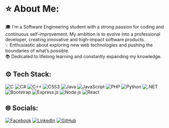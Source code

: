 # ⭐ About Me:
🎓 I'm a Software Engineering student with a strong passion for coding and continuous self-improvement. My ambition is to evolve into a professional developer, creating innovative and high-impact software products.  
💡 Enthusiastic about exploring new web technologies and pushing the boundaries of what’s possible.  
📚 Dedicated to lifelong learning and constantly expanding my knowledge.

## ⚙️ Tech Stack:
![C](https://img.shields.io/badge/C-00599C?style=for-the-badge&logo=c&logoColor=white&logoWidth=40)
![C#](https://img.shields.io/badge/C%23-239120?style=for-the-badge&logo=csharp&logoColor=white&logoWidth=40)
![C++](https://img.shields.io/badge/C%2B%2B-00599C?style=for-the-badge&logo=cplusplus&logoColor=white&logoWidth=40)
![CSS3](https://img.shields.io/badge/CSS3-1572B6?style=for-the-badge&logo=css3&logoColor=white&logoWidth=40)
![Java](https://img.shields.io/badge/Java-007396?style=for-the-badge&logo=java&logoColor=white&logoWidth=40)
![JavaScript](https://img.shields.io/badge/JavaScript-F7DF1E?style=for-the-badge&logo=javascript&logoColor=black&logoWidth=40)
![PHP](https://img.shields.io/badge/PHP-777BB4?style=for-the-badge&logo=php&logoColor=white&logoWidth=40)
![Python](https://img.shields.io/badge/Python-3776AB?style=for-the-badge&logo=python&logoColor=white&logoWidth=40)
![.NET](https://img.shields.io/badge/.NET-512BD4?style=for-the-badge&logo=dotnet&logoColor=white&logoWidth=40)
![Bootstrap](https://img.shields.io/badge/Bootstrap-563D7C?style=for-the-badge&logo=bootstrap&logoColor=white&logoWidth=40)
![Express.js](https://img.shields.io/badge/Express.js-000000?style=for-the-badge&logo=express&logoColor=white&logoWidth=40)
![Node.js](https://img.shields.io/badge/Node.js-339933?style=for-the-badge&logo=node.js&logoColor=white&logoWidth=40)
![React](https://img.shields.io/badge/React-61DAFB?style=for-the-badge&logo=react&logoColor=black&logoWidth=40)

## 🌐 Socials:
[![Facebook](https://img.shields.io/badge/Facebook-blue?style=for-the-badge&logo=facebook&logoColor=white&logoWidth=40)](https://www.facebook.com)
[![LinkedIn](https://img.shields.io/badge/LinkedIn-blue?style=for-the-badge&logo=linkedin&logoColor=white&logoWidth=40)](https://www.linkedin.com)
[![GitHub](https://img.shields.io/badge/GitHub-000000?style=for-the-badge&logo=github&logoColor=white&logoWidth=40)](https://github.com)
